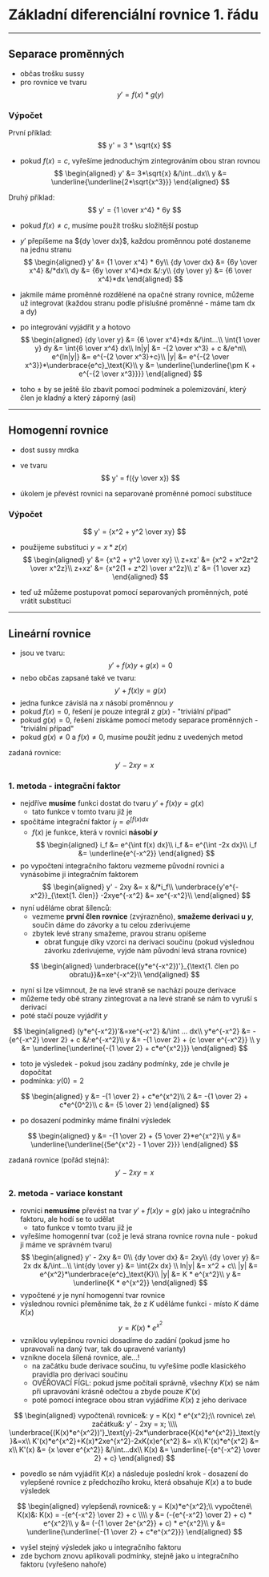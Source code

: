 # Základní diferenciální rovnice 1. řádu

___

## Separace proměnných
- občas trošku sussy
- pro rovnice ve tvaru
$$
y' = f(x)*g(y)
$$

### Výpočet

První příklad:
$$
y' = 3 * \sqrt{x}
$$
- pokud $f(x) = c$, vyřešíme jednoduchým zintegrováním obou stran rovnou
$$
\begin{aligned}
y' &= 3*\sqrt{x} &/\int...dx\\
y &= \underline{\underline{2*\sqrt{x^3}}}
\end{aligned}
$$

Druhý příklad:
$$
y' = {1 \over x^4} * 6y
$$
- pokud $f(x)\neq c$, musíme použít trošku složitější postup
- $y'$ přepíšeme na ${dy \over dx}$, každou proměnnou poté dostaneme na jednu stranu 
$$
\begin{aligned}
y' &= {1 \over x^4} * 6y\\
{dy \over dx} &= {6y \over x^4} &/*dx\\
dy &= {6y \over x^4}*dx &/:y\\
{dy \over y} &= {6 \over x^4}*dx
\end{aligned}
$$

- jakmile máme proměnné rozdělené na opačné strany rovnice, můžeme už integrovat (každou stranu podle příslušné proměnné - máme tam dx a dy)
- po integrování vyjádřit $y$ a hotovo
$$
\begin{aligned}
{dy \over y} &= {6 \over x^4}*dx &/\int...\\
\int{1 \over y} dy &= \int{6 \over x^4} dx\\
ln|y| &= -{2 \over x^3} + c &/e^n\\
e^{ln|y|} &= e^{-{2 \over x^3}+c}\\
|y| &= e^{-{2 \over x^3}}*\underbrace{e^c}_\text{K}\\ 
y &= \underline{\underline{\pm K + e^{-{2 \over x^3}}}}
\end{aligned}
$$
- toho $\pm$ by se ještě šlo zbavit pomocí podmínek a polemizování, který člen je kladný a který záporný (asi)

___

## Homogenní rovnice

- dost sussy mrdka
- ve tvaru
$$
y' = f({y \over x})
$$

- úkolem je převést rovnici na separované proměnné pomocí substituce

### Výpočet
$$
    y' = {x^2 + y^2 \over xy}
$$

- použijeme substituci $y = x*z(x)$
$$
\begin{aligned}
    y' &= {x^2 + y^2 \over xy} \\
    z+xz' &= {x^2 + x^2z^2 \over x^2z}\\
    z+xz' &= {x^2(1 + z^2) \over x^2z}\\
    z' &= {1 \over xz}
\end{aligned}
$$

- teď už můžeme postupovat pomocí separovaných proměnných, poté vrátit substituci

___

## Lineární rovnice

- jsou ve tvaru:
$$y' + f(x)y + g(x) = 0$$
- nebo občas zapsané také ve tvaru:
$$y' + f(x)y = g(x)$$
- jedna funkce závislá na $x$ násobí proměnnou $y$
- pokud $f(x) = 0$, řešení je pouze integrál z $g(x)$ - "triviální případ"
- pokud $g(x) = 0$, řešení získáme pomocí metody separace proměnných - "triviální případ"
- pokud $g(x) \neq 0$ a $f(x) \neq 0$, musíme použít jednu z uvedených metod

zadaná rovnice:
$$
    y' - 2xy = x
$$

### 1. metoda - **integrační faktor**

- nejdříve **musíme** funkci dostat do tvaru $y' + f(x)y = g(x)$
    - tato funkce v tomto tvaru již je
- spočítáme integrační faktor $i_f = e^{\int f(x) dx}$
    - $f(x)$ je funkce, která v rovnici **násobí $y$**
$$
\begin{aligned}
i_f &= e^{\int f(x) dx}\\
i_f &= e^{\int -2x dx}\\
i_f &= \underline{e^{-x^2}}
\end{aligned}
$$
- po vypočtení integračního faktoru vezmeme původní rovnici a vynásobíme ji integračním faktorem
$$
\begin{aligned}
y' - 2xy &= x &/*i_f\\
\underbrace{y'e^{-x^2}}_{\text{1. člen}} -2xye^{-x^2} &= xe^{-x^2}\\
\end{aligned}
$$
- nyní uděláme obrat šílenců:
    - vezmeme **první člen rovnice** (zvýrazněno), **smažeme derivaci u $y$**, součin dáme do závorky a tu celou zderivujeme
    - zbytek levé strany smažeme, pravou stranu opíšeme
        - obrat funguje díky vzorci na derivaci součinu (pokud výslednou závorku zderivujeme, vyjde nám původní levá strana rovnice)

$$
\begin{aligned}
\underbrace{(y*e^{-x^2})'}_{\text{1. člen po obratu}}&=xe^{-x^2}\\
\end{aligned}
$$

- nyní si lze všimnout, že na levé straně se nachází pouze derivace
- můžeme tedy obě strany zintegrovat a na levé straně se nám to vyruší s derivací
- poté stačí pouze vyjádřit $y$

$$
\begin{aligned}
(y*e^{-x^2})'&=xe^{-x^2} &/\int ... dx\\
y*e^{-x^2} &= -{e^{-x^2} \over 2} + c &/:e^{-x^2}\\
y &= -{1 \over 2} + {c \over e^{-x^2}} \\
y &= \underline{\underline{-{1 \over 2} + c*e^{x^2}}}
\end{aligned}
$$

- toto je výsledek - pokud jsou zadány podmínky, zde je chvíle je dopočítat
- podmínka: $y(0) = 2$
    
$$
\begin{aligned}
y &= -{1 \over 2} + c*e^{x^2}\\
2 &= -{1 \over 2} + c*e^{0^2}\\
c &= {5 \over 2}
\end{aligned}
$$

- po dosazení podmínky máme finální výsledek

$$
\begin{aligned}
y &= -{1 \over 2} + {5 \over 2}*e^{x^2}\\
y &= \underline{\underline{{5e^{x^2} - 1 \over 2}}}
\end{aligned}
$$

zadaná rovnice (pořád stejná):
$$
    y' - 2xy = x
$$

### 2. metoda - **variace konstant**

- rovnici **nemusíme** převést na tvar $y' + f(x)y = g(x)$ jako u integračního faktoru, ale hodí se to udělat
    - tato funkce v tomto tvaru již je
- vyřešíme homogenní tvar (což je levá strana rovnice rovna nule - pokud ji máme ve správném tvaru)
$$
\begin{aligned}
y' - 2xy &= 0\\
{dy \over dx} &= 2xy\\
{dy \over y} &= 2x dx &/\int...\\
\int{dy \over y} &= \int{2x dx} \\
ln|y| &= x^2 + c\\
|y| &= e^{x^2}*\underbrace{e^c}_\text{K}\\
|y| &= K * e^{x^2}\\
y &= \underline{K * e^{x^2}}
\end{aligned}
$$
- vypočtené $y$ je nyní homogenní tvar rovnice
- výslednou rovnici přeměníme tak, že z $K$ uděláme funkci - místo $K$ dáme $K(x)$
$$
y = K(x)*e^{x^2}
$$
- vzniklou vylepšnou rovnici dosadíme do zadání (pokud jsme ho upravovali na daný tvar, tak do upravené varianty)
- vznikne docela šílená rovnice, ale...!
    - na začátku bude derivace součinu, tu vyřešíme podle klasického pravidla pro derivaci součinu
    - OVĚŘOVACÍ FÍGL: pokud jsme počítali správně, všechny $K(x)$ se nám při upravování krásně odečtou a zbyde pouze $K'(x)$
    - poté pomocí integrace obou stran vyjádříme $K(x)$ z jeho derivace

$$
\begin{aligned}
vypočtená\ rovnice&: y = K(x) * e^{x^2};\\
rovnice\ ze\ začátku&: y' - 2xy = x;
\\\\
\underbrace{(K(x)*e^{x^2})'}_\text{y}-2x*\underbrace{K(x)*e^{x^2}}_\text{y}&=x\\
K'(x)*e^{x^2}+K(x)*2xe^{x^2}-2xK(x)e^{x^2} &= x\\
K'(x)*e^{x^2} &= x\\
K'(x) &= {x \over e^{x^2}} &/\int...dx\\
K(x) &= \underline{-{e^{-x^2} \over 2} + c}
\end{aligned}
$$
- povedlo se nám vyjádřit $K(x)$ a následuje poslední krok - dosazení do vylepšené rovnice z předchozího kroku, která obsahuje $K(x)$ a to bude výsledek

$$
\begin{aligned}
vylepšená\ rovnice&: y = K(x)*e^{x^2};\\
vypočtené\ K(x)&: K(x) = -{e^{-x^2} \over 2} + c
\\\\
y &= (-{e^{-x^2} \over 2} + c) * e^{x^2}\\
y &= (-{1 \over 2e^{x^2}} + c) * e^{x^2}\\
y &= \underline{\underline{-{1 \over 2} + c*e^{x^2}}}
\end{aligned}
$$

- vyšel stejný výsledek jako u integračního faktoru
- zde bychom znovu aplikovali podmínky, stejně jako u integračního faktoru (vyřešeno nahoře)